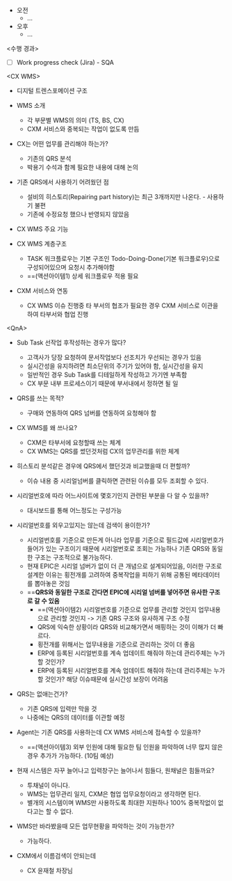 - 오전
	- ...
- 오후
	- ...

<수행 경과>
- [ ] Work progress check (Jira) - SQA

\<CX WMS>
- 디지털 트렌스포메이션 구조
- WMS 소개
	- 각 부문별 WMS의 의미 (TS, BS, CX)
	- CXM 서비스와 중복되는 작업이 없도록 만듬

- CX는 어떤 업무를 관리해야 하는가?
	- 기존의 QRS 분석
	- 박용기 수석과 함께 필요한 내용에 대해 논의

- 기존 QRS에서 사용하기 어려웠던 점
	- 설비의 히스토리(Repairing part history)는 최근 3개까지만 나온다. - 사용하기 불편
	- 기존에 수정요청 했으나 반영되지 않았음

- CX WMS 주요 기능
- CX WMS 계층구조
	- TASK 워크플로우는 기본 구조인 Todo-Doing-Done(기본 워크플로우)으로 구성되어있으며 요청시 추가해야함
	- ==(액션아이템1) 상세 워크플로우 적용 필요
- CXM 서비스와 연동
	- CX WMS 이슈 진행중 타 부서의 협조가 필요한 경우 CXM 서비스로 이관을 하여 타부서와 협업 진행

\<QnA>
- Sub Task 선작업 후작성하는 경우가 많다?
	- 고객사가 당장 요청하여 문서작업보다 선조치가 우선되는 경우가 있음
	- 실시간성을 유지하려면 최소단위의 주기가 있어야 함, 실시간성을 유지
	- 일반적인 경우 Sub Task를 디테일하게 작성하고 가기엔 부족함
	- CX 부문 내부 프로세스이기 때문에 부서내에서 정하면 될 일

- QRS를 쓰는 목적?
	- 구매와 연동하여 QRS 넘버를 연동하여 요청해야 함

- CX WMS를 왜 쓰나요?
	- CXM은 타부서에 요청할때 쓰는 체계
	- CX WMS는 QRS를 썼던것처럼 CX의 업무관리를 위한 체계

- 히스토리 분석같은 경우에 QRS에서 했던것과 비교했을때 더 편할까?
	- 이슈 내용 중 시리얼넘버를 클릭하면 관련된 이슈를 모두 조회할 수 있다.

- 시리얼번호에 따라 어느사이트에 몇호기인지 관련된 부분을 다 알 수 있을까?
	- 대시보드를 통해 어느정도는 구성가능

- 시리얼번호를 외우고있지는 않는데 검색이 용이한가?
	- 시리얼번호를 기준으로 만든게 아니라 업무를 기준으로 필드값에 시리얼번호가 들어가 있는 구조이기 때문에 시리얼번호로 조회는 가능하나 기존 QRS와 동일한 구조는 구조적으로 불가능하다.
	- 현재 EPIC은 시리얼 넘버가 없이 더 큰 개념으로 설계되어있음, 이러한 구조로 설계한 이유는 횡전개를 고려하여 중복작업을 피하기 위해 공통된 메타데이터를 뽑아놓은 것임
	- ==**QRS와 동일한 구조로 간다면 EPIC에 시리얼 넘버를 넣어주면 유사한 구조로 갈 수 있음**
		- ==(액션아이템2) 시리얼번호를 기준으로 업무를 관리할 것인지 업무내용으로 관리할 것인지 -> 기존 QRS 구조와 유사하게 구조 수정
		- QRS에 익숙한 상황이라 QRS와 비교해가면서 매핑하는 것이 이해가 더 빠르다.
		- 횡전개를 위해서는 업무내용을 기준으로 관리하는 것이 더 좋음
		- ERP에 등록된 시리얼번호를 계속 업데이트 해줘야 하는데 관리주체는 누가 할 것인가?
		- ERP에 등록된 시리얼번호를 계속 업데이트 해줘야 하는데 관리주체는 누가 할 것인가? 해당 이슈때문에 실시간성 보장이 어려움

- QRS는 없애는건가?
	- 기존 QRS에 입력만 막을 것
	- 나중에는 QRS의 데이터를 이관할 예정

- Agent는 기존 QRS를 사용하는데 CX WMS 서비스에 접속할 수 있을까?
	- ==(액션아이템3) 외부 인원에 대해 필요한 팀 인원을 파악하여 너무 많지 않은 경우 추가가 가능하다. (10팀 예상)

- 현재 시스템은 자꾸 늘어나고 입력창구는 늘어나서 힘들다, 원채널은 힘들까요?
	- 투채널이 아니다. 
	- WMS는 업무관리 일지, CXM은 협업 업무요청이라고 생각하면 된다.
	- 별개의 시스템이며 WMS만 사용하도록 최대한 지원하나 100% 중복작없이 없다고는 할 수 없다.

- WMS만 바라봤을때 모든 업무현황을 파악하는 것이 가능한가?
	- 가능하다.

- CXM에서 이름검색이 안되는데
	- CX 윤재철 차장님